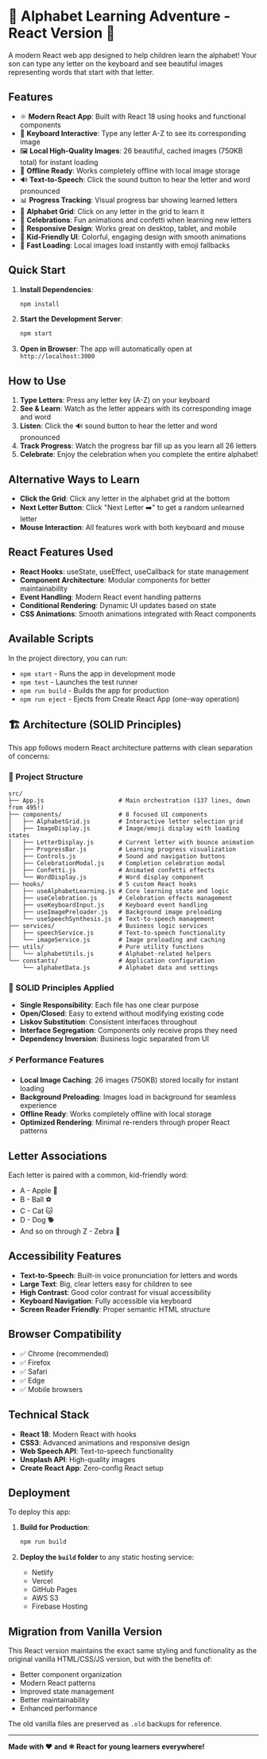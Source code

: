 # 🌟 Alphabet Learning Adventure - React Version 🌟

A modern React web app designed to help children learn the alphabet! Your son can type any letter on the keyboard and see beautiful images representing words that start with that letter.

## Features

- ⚛️ **Modern React App**: Built with React 18 using hooks and functional components
- 🎹 **Keyboard Interactive**: Type any letter A-Z to see its corresponding image
- 🖼️ **Local High-Quality Images**: 26 beautiful, cached images (750KB total) for instant loading
- 🔄 **Offline Ready**: Works completely offline with local image storage
- 🔊 **Text-to-Speech**: Click the sound button to hear the letter and word pronounced
- 📊 **Progress Tracking**: Visual progress bar showing learned letters
- 🎯 **Alphabet Grid**: Click on any letter in the grid to learn it
- 🎉 **Celebrations**: Fun animations and confetti when learning new letters
- 📱 **Responsive Design**: Works great on desktop, tablet, and mobile
- 🎨 **Kid-Friendly UI**: Colorful, engaging design with smooth animations
- 🚀 **Fast Loading**: Local images load instantly with emoji fallbacks

## Quick Start

1. **Install Dependencies**:
   ```bash
   npm install
   ```

2. **Start the Development Server**:
   ```bash
   npm start
   ```

3. **Open in Browser**: The app will automatically open at `http://localhost:3000`

## How to Use

1. **Type Letters**: Press any letter key (A-Z) on your keyboard
2. **See & Learn**: Watch as the letter appears with its corresponding image and word
3. **Listen**: Click the 🔊 sound button to hear the letter and word pronounced
4. **Track Progress**: Watch the progress bar fill up as you learn all 26 letters
5. **Celebrate**: Enjoy the celebration when you complete the entire alphabet!

## Alternative Ways to Learn

- **Click the Grid**: Click any letter in the alphabet grid at the bottom
- **Next Letter Button**: Click "Next Letter ➡️" to get a random unlearned letter
- **Mouse Interaction**: All features work with both keyboard and mouse

## React Features Used

- **React Hooks**: useState, useEffect, useCallback for state management
- **Component Architecture**: Modular components for better maintainability
- **Event Handling**: Modern React event handling patterns
- **Conditional Rendering**: Dynamic UI updates based on state
- **CSS Animations**: Smooth animations integrated with React components

## Available Scripts

In the project directory, you can run:

- `npm start` - Runs the app in development mode
- `npm test` - Launches the test runner
- `npm run build` - Builds the app for production
- `npm run eject` - Ejects from Create React App (one-way operation)

## 🏗️ Architecture (SOLID Principles)

This app follows modern React architecture patterns with clean separation of concerns:

### 📁 Project Structure
```
src/
├── App.js                     # Main orchestration (137 lines, down from 495!)
├── components/                # 8 focused UI components
│   ├── AlphabetGrid.js        # Interactive letter selection grid
│   ├── ImageDisplay.js        # Image/emoji display with loading states
│   ├── LetterDisplay.js       # Current letter with bounce animation
│   ├── ProgressBar.js         # Learning progress visualization
│   ├── Controls.js            # Sound and navigation buttons
│   ├── CelebrationModal.js    # Completion celebration modal
│   ├── Confetti.js            # Animated confetti effects
│   └── WordDisplay.js         # Word display component
├── hooks/                     # 5 custom React hooks
│   ├── useAlphabetLearning.js # Core learning state and logic
│   ├── useCelebration.js      # Celebration effects management
│   ├── useKeyboardInput.js    # Keyboard event handling
│   ├── useImagePreloader.js   # Background image preloading
│   └── useSpeechSynthesis.js  # Text-to-speech management
├── services/                  # Business logic services
│   ├── speechService.js       # Text-to-speech functionality
│   └── imageService.js        # Image preloading and caching
├── utils/                     # Pure utility functions
│   └── alphabetUtils.js       # Alphabet-related helpers
└── constants/                 # Application configuration
    └── alphabetData.js        # Alphabet data and settings
```

### 🎯 SOLID Principles Applied
- **Single Responsibility**: Each file has one clear purpose
- **Open/Closed**: Easy to extend without modifying existing code
- **Liskov Substitution**: Consistent interfaces throughout
- **Interface Segregation**: Components only receive props they need
- **Dependency Inversion**: Business logic separated from UI

### ⚡ Performance Features
- **Local Image Caching**: 26 images (750KB) stored locally for instant loading
- **Background Preloading**: Images load in background for seamless experience
- **Offline Ready**: Works completely offline with local storage
- **Optimized Rendering**: Minimal re-renders through proper React patterns

## Letter Associations

Each letter is paired with a common, kid-friendly word:
- A - Apple 🍎
- B - Ball ⚽
- C - Cat 🐱
- D - Dog 🐕
- And so on through Z - Zebra 🦓

## Accessibility Features

- **Text-to-Speech**: Built-in voice pronunciation for letters and words
- **Large Text**: Big, clear letters easy for children to see
- **High Contrast**: Good color contrast for visual accessibility
- **Keyboard Navigation**: Fully accessible via keyboard
- **Screen Reader Friendly**: Proper semantic HTML structure

## Browser Compatibility

- ✅ Chrome (recommended)
- ✅ Firefox
- ✅ Safari
- ✅ Edge
- ✅ Mobile browsers

## Technical Stack

- **React 18**: Modern React with hooks
- **CSS3**: Advanced animations and responsive design
- **Web Speech API**: Text-to-speech functionality
- **Unsplash API**: High-quality images
- **Create React App**: Zero-config React setup

## Deployment

To deploy this app:

1. **Build for Production**:
   ```bash
   npm run build
   ```

2. **Deploy the `build` folder** to any static hosting service:
   - Netlify
   - Vercel
   - GitHub Pages
   - AWS S3
   - Firebase Hosting

## Migration from Vanilla Version

This React version maintains the exact same styling and functionality as the original vanilla HTML/CSS/JS version, but with the benefits of:

- Better component organization
- Modern React patterns
- Improved state management
- Better maintainability
- Enhanced performance

The old vanilla files are preserved as `.old` backups for reference.

---

**Made with ❤️ and ⚛️ React for young learners everywhere!**
